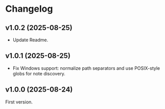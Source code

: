 # Changelog

## v1.0.2 (2025-08-25)

- Update Readme.

## v1.0.1 (2025-08-25)

- Fix Windows support: normalize path separators and use POSIX-style globs for note discovery.

## v1.0.0 (2025-08-24)

First version.
